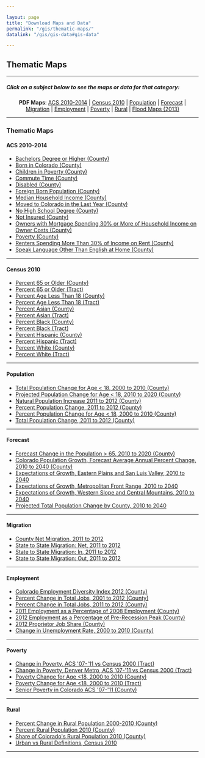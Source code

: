 ```yaml
---

layout: page
title: "Download Maps and Data"
permalink: "/gis/thematic-maps/"
datalink: "/gis/gis-data#gis-data"

---
```


## Thematic Maps

- - -

##### Click on a subject below to see the maps or data for that category:

<div style="text-align: center;" markdown="1">

**PDF Maps**:  [ACS 2010-2014](#acs-2010-2014) \| [Census 2010](#census-2010) \| [Population](#population) \| [Forecast](#forecast) \| [Migration](#migration) \| [Employment](#employment) \| [Poverty](#poverty) \| [Rural](#rural) \| [Flood Maps (2013)](/gis/flood-maps#flood-maps-2013)

</div>

-----

### Thematic Maps

#### ACS 2010-2014

- [Bachelors Degree or Higher (County)](https://dola.colorado.gov/gis-php/files/projects/thematic/ACS1014/BachelorsDegreeOrHigher.pdf)
- [Born in Colorado (County)](https://dola.colorado.gov/gis-php/files/projects/thematic/ACS1014/PercentBornInColorado.pdf)
- [Children in Poverty (County)](https://dola.colorado.gov/gis-php/files/projects/thematic/ACS1014/ChildrenInPoverty.pdf)
- [Commute Time (County)](https://dola.colorado.gov/gis-php/files/projects/thematic/ACS1014/CommuteTime.pdf)
- [Disabled (County)](https://dola.colorado.gov/gis-php/files/projects/thematic/ACS1014/Disabled.pdf)
- [Foreign Born Population (County)](https://dola.colorado.gov/gis-php/files/projects/thematic/ACS1014/ForeignBornPop.pdf)
- [Median Household Income (County)](https://dola.colorado.gov/gis-php/files/projects/thematic/ACS1014/MedianHouseholdIncome.pdf)
- [Moved to Colorado in the Last Year (County)](https://dola.colorado.gov/gis-php/files/projects/thematic/ACS1014/MovedToColorado.pdf)
- [No High School Degree (County)](https://dola.colorado.gov/gis-php/files/projects/thematic/ACS1014/NoHSDegree.pdf)
- [Not Insured (County)](https://dola.colorado.gov/gis-php/files/projects/thematic/ACS1014/NotInsured.pdf)
- [Owners with Mortgage Spending 30% or More of Household Income on Owner Costs (County)](https://dola.colorado.gov/gis-php/files/projects/thematic/ACS1014/PercentOwnersHC.pdf)
- [Poverty (County)](https://dola.colorado.gov/gis-php/files/projects/thematic/ACS1014/TotalPoverty.pdf)
- [Renters Spending More Than 30% of Income on Rent (County)](https://dola.colorado.gov/gis-php/files/projects/thematic/ACS1014/PercentRentersHC.pdf)
- [Speak Language Other Than English at Home (County)](https://dola.colorado.gov/gis-php/files/projects/thematic/ACS1014/SpeakLanguageOTE.pdf)

- - -

#### Census 2010

- [Percent 65 or Older (County)](https://dola.colorado.gov/gis-php/files/projects/thematic/Census%202010/Percent%2065%20or%20Older%20(County).pdf)
- [Percent 65 or Older (Tract)](https://dola.colorado.gov/gis-php/files/projects/thematic/Census%202010/Percent%2065%20or%20Older%20(Tract).pdf)
- [Percent Age Less Than 18 (County)](https://dola.colorado.gov/gis-php/files/projects/thematic/Census%202010/Percent%20Age%20Less%20Than%2018%20(County).pdf)
- [Percent Age Less Than 18 (Tract)](https://dola.colorado.gov/gis-php/files/projects/thematic/Census%202010/Percent%20Age%20Less%20Than%2018%20(Tract).pdf)
- [Percent Asian (County)](https://dola.colorado.gov/gis-php/files/projects/thematic/Census%202010/Percent%20Asian%20(County).pdf)
- [Percent Asian (Tract)](https://dola.colorado.gov/gis-php/files/projects/thematic/Census%202010/Percent%20Asian%20(Tract).pdf)
- [Percent Black (County)](https://dola.colorado.gov/gis-php/files/projects/thematic/Census%202010/Percent%20Black%20(County).pdf)
- [Percent Black (Tract)](https://dola.colorado.gov/gis-php/files/projects/thematic/Census%202010/Percent%20Black%20(Tract).pdf)
- [Percent Hispanic (County)](https://dola.colorado.gov/gis-php/files/projects/thematic/Census%202010/Percent%20Hispanic%20(County).pdf)
- [Percent Hispanic (Tract)](https://dola.colorado.gov/gis-php/files/projects/thematic/Census%202010/Percent%20Hispanic%20(Tract).pdf)
- [Percent White (County)](https://dola.colorado.gov/gis-php/files/projects/thematic/Census%202010/Percent%20White%20(County).pdf)
- [Percent White (Tract)](https://dola.colorado.gov/gis-php/files/projects/thematic/Census%202010/Percent%20White%20(Tract).pdf)

- - -

#### Population

- [Total Population Change for Age < 18, 2000 to 2010 (County)](https://dola.colorado.gov/gis-php/files/projects/thematic/Population/Absolute2000to2010.png)
- [Projected Population Change for Age < 18, 2010 to 2020 (County)](https://dola.colorado.gov/gis-php/files/projects/thematic/Population/Absolute2010to2020.png)
- [Natural Population Increase 2011 to 2012 (County)](https://dola.colorado.gov/gis-php/files/projects/thematic/Population/NaturalIncrease2011_2012.png)
- [Percent Population Change, 2011 to 2012 (County)](https://dola.colorado.gov/gis-php/files/projects/thematic/Population/PctChg11to12.png)
- [Percent Population Change for Age < 18, 2000 to 2010 (County)](https://dola.colorado.gov/gis-php/files/projects/thematic/Population/Percent2000to2010.png)
- [Total Population Change, 2011 to 2012 (County)](https://dola.colorado.gov/gis-php/files/projects/thematic/Population/TtlChg11to12.png)

- - -

#### Forecast

- [Forecast Change in the Population > 65, 2010 to 2020 (County)](https://dola.colorado.gov/gis-php/files/projects/thematic/Forecast/Chg65Plus1020.png)
- [Colorado Population Growth, Forecast Average Annual Percent Change, 2010 to 2040 (County)](https://dola.colorado.gov/gis-php/files/projects/thematic/Forecast/Forecast.png)
- [Expectations of Growth, Eastern Plains and San Luis Valley, 2010 to 2040](https://dola.colorado.gov/gis-php/files/projects/thematic/Forecast/EastPlnsSanLuis.png)
- [Expectations of Growth, Metropolitan Front Range, 2010 to 2040](https://dola.colorado.gov/gis-php/files/projects/thematic/Forecast/FrontRange.png)
- [Expectations of Growth, Western Slope and Central Mountains, 2010 to 2040](https://dola.colorado.gov/gis-php/files/projects/thematic/Forecast/WestCentrMtn.png)
- [Projected Total Population Change by County, 2010 to 2040](https://dola.colorado.gov/gis-php/files/projects/thematic/Forecast/TotalPopChange2010_2040.pdf)

- - -

#### Migration

- [County Net Migration, 2011 to 2012](https://dola.colorado.gov/gis-php/files/projects/thematic/Migration/NetMigration2011_2012.png)
- [State to State Migration: Net, 2011 to 2012](https://dola.colorado.gov/gis-php/files/projects/thematic/Migration/State2StateMigrationNet.png)
- [State to State Migration: In, 2011 to 2012](https://dola.colorado.gov/gis-php/files/projects/thematic/Migration/State2StateMigrationIn.png)
- [State to State Migration: Out, 2011 to 2012](https://dola.colorado.gov/gis-php/files/projects/thematic/Migration/State2StateMigrationOut.png)

- - -

#### Employment

- [Colorado Employment Diversity Index 2012 (County)](https://dola.colorado.gov/gis-php/files/projects/thematic/Employment/CEDI_2012.png)
- [Percent Change in Total Jobs, 2001 to 2012 (County)](https://dola.colorado.gov/gis-php/files/projects/thematic/Employment/JobGrowth2001_2012.png)
- [Percent Change in Total Jobs, 2011 to 2012 (County)](https://dola.colorado.gov/gis-php/files/projects/thematic/Employment/JobGrowth2011_2012.png)
- [2011 Employment as a Percentage of 2008 Employment (County)](https://dola.colorado.gov/gis-php/files/projects/thematic/Employment/JobLoss.png)
- [2012 Employment as a Percentage of Pre-Recession Peak (County)](https://dola.colorado.gov/gis-php/files/projects/thematic/Employment/OffPeakEmployment.png)
- [2012 Proprietor Job Share (County)](https://dola.colorado.gov/gis-php/files/projects/thematic/Employment/PJobShare2012.png)
- [Change in Unemployment Rate, 2000 to 2010 (County)](https://dola.colorado.gov/gis-php/files/projects/thematic/Employment/UnemploymentChange.png)

- - -

#### Poverty

- [Change in Poverty, ACS \'07-\'11 vs Census 2000 (Tract)](https://dola.colorado.gov/gis-php/files/projects/thematic/Poverty/ComparePoverty.png)
- [Change in Poverty, Denver Metro, ACS \'07-\'11 vs Census 2000 (Tract)](https://dola.colorado.gov/gis-php/files/projects/thematic/Poverty/ComparePovertyMetro.png)
- [Poverty Change for Age &lt;18, 2000 to 2010 (County)](https://dola.colorado.gov/gis-php/files/projects/thematic/Poverty/PovertyChgCounty2000to2010.png)
- [Poverty Change for Age &lt;18, 2000 to 2010 (Tract)](https://dola.colorado.gov/gis-php/files/projects/thematic/Poverty/PovertyChgTract2000to2010.png)
- [Senior Poverty in Colorado ACS \'07-\'11 (County)](https://dola.colorado.gov/gis-php/files/projects/thematic/Poverty/SeniorPoverty0711ACS.png)

- - -

#### Rural

- [Percent Change in Rural Population 2000-2010 (County)](https://dola.colorado.gov/gis-php/files/projects/thematic/Rural/PctChgRuralMap.png)
- [Percent Rural Population 2010 (County)](https://dola.colorado.gov/gis-php/files/projects/thematic/Rural/PctRuralPopMap.png)
- [Share of Colorado\'s Rural Population 2010 (County)](https://dola.colorado.gov/gis-php/files/projects/thematic/Rural/RuralSharePopMap.png)
- [Urban vs Rural Definitions, Census 2010](https://dola.colorado.gov/gis-php/files/projects/thematic/Rural/UrbanRural.pdf)


-----
